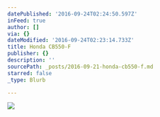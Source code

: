 ```yaml
---
datePublished: '2016-09-24T02:24:50.597Z'
inFeed: true
author: []
via: {}
dateModified: '2016-09-24T02:23:14.733Z'
title: Honda CB550-F
publisher: {}
description: ''
sourcePath: _posts/2016-09-21-honda-cb550-f.md
starred: false
_type: Blurb

---
```

![](https://the-grid-user-content.s3-us-west-2.amazonaws.com/121fdcf0-7f6d-422d-9780-fa73864f2805.jpg)